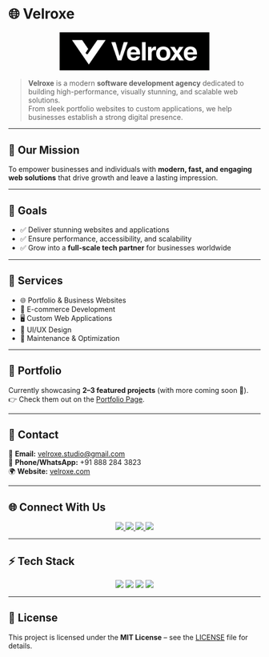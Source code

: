 # 🌐 Velroxe

<p align="center">
  <img src="./public/images/logo/Velroxe%20BB.png" alt="Velroxe Logo" width="300"/>
</p>

> **Velroxe** is a modern **software development agency** dedicated to building high-performance, visually stunning, and scalable web solutions.  
From sleek portfolio websites to custom applications, we help businesses establish a strong digital presence.

---

## 🚀 Our Mission
To empower businesses and individuals with **modern, fast, and engaging web solutions** that drive growth and leave a lasting impression.

---

## 🎯 Goals
- ✅ Deliver stunning websites and applications  
- ✅ Ensure performance, accessibility, and scalability  
- ✅ Grow into a **full-scale tech partner** for businesses worldwide  

---

## 💼 Services
- 🌐 Portfolio & Business Websites  
- 🛒 E-commerce Development  
- 🖥 Custom Web Applications  
- 🎨 UI/UX Design  
- 🔧 Maintenance & Optimization  

---

## 📸 Portfolio
Currently showcasing **2–3 featured projects** (with more coming soon 🚀).  
👉 Check them out on the [Portfolio Page](https://velroxe.com/portfolio).

---

## 📩 Contact
📧 **Email:** velroxe.studio@gmail.com  
📱 **Phone/WhatsApp:** +91 888 284 3823  
🌍 **Website:** [velroxe.com](https://velroxe.com)  

---

## 🌐 Connect With Us

<p align="center">
  <a href="https://github.com/Velroxe">
    <img src="https://img.shields.io/badge/GitHub-181717?style=for-the-badge&logo=github&logoColor=white"/>
  </a>
  <a href="https://linkedin.com/company/velroxe">
    <img src="https://img.shields.io/badge/LinkedIn-0A66C2?style=for-the-badge&logo=linkedin&logoColor=white"/>
  </a>
  <a href="https://twitter.com/Velroxe">
    <img src="https://img.shields.io/badge/Twitter-000000?style=for-the-badge&logo=x&logoColor=white"/>
  </a>
  <a href="https://instagram.com/velroxe">
    <img src="https://img.shields.io/badge/Instagram-E4405F?style=for-the-badge&logo=instagram&logoColor=white"/>
  </a>
</p>

---

## ⚡ Tech Stack

<p align="center">
  <img src="https://img.shields.io/badge/Next.js-000000?style=for-the-badge&logo=nextdotjs&logoColor=white"/>
  <img src="https://img.shields.io/badge/React-20232A?style=for-the-badge&logo=react&logoColor=61DAFB"/>
  <img src="https://img.shields.io/badge/TailwindCSS-38B2AC?style=for-the-badge&logo=tailwindcss&logoColor=white"/>
  <img src="https://img.shields.io/badge/GSAP-88CE02?style=for-the-badge&logo=greensock&logoColor=black"/>
</p>

---

## 📜 License
This project is licensed under the **MIT License** – see the [LICENSE](LICENSE) file for details.
